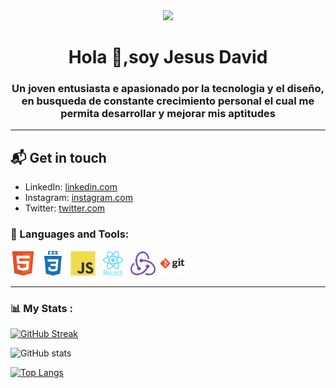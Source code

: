 <div id="header" align="center">
    <img src="https://media.giphy.com/media/qgQUggAC3Pfv687qPC/giphy.gif" width="400" />
    <h1 align="center">Hola 👋,soy Jesus David</h1>
    <h3 align="center">Un joven entusiasta e apasionado por la tecnologia y el diseño, en busqueda de constante crecimiento personal el cual me permita desarrollar y mejorar mis aptitudes </h3>
</div>

--- 

## 📬 Get in touch
- LinkedIn: [linkedin.com](https://www.linkedin.com/in/jesus-david-saavedra-latorre-875729187/)
- Instagram: [instagram.com](https://www.instagram.com/_.jesus_david._/)
- Twitter: [twitter.com](https://twitter.com/IamJesusd88)

<div align="left">
    <h3>🔨 Languages and Tools:</h3>
    <div>
        <img src="https://github.com/devicons/devicon/blob/master/icons/html5/html5-original.svg" title="HTML5" alt="HTML" width="40" height="40"/>&nbsp;
        <img src="https://github.com/devicons/devicon/blob/master/icons/css3/css3-plain-wordmark.svg"  title="CSS3" alt="CSS" width="40" height="40"/>&nbsp;
        <img src="https://github.com/devicons/devicon/blob/master/icons/javascript/javascript-original.svg" title="JavaScript" alt="JavaScript" width="40" height="40"/>&nbsp;
        <img src="https://github.com/devicons/devicon/blob/master/icons/react/react-original-wordmark.svg" title="React" alt="React" width="40" height="40"/>&nbsp;
        <img src="https://github.com/devicons/devicon/blob/master/icons/redux/redux-original.svg" title="Redux" alt="React" width="40" height="40"/>&nbsp;
        <img src="https://github.com/devicons/devicon/blob/master/icons/git/git-original-wordmark.svg" title="Git" **alt="Git" width="40" height="40"/>
      </div>
</div>

---

### 📊 My Stats :


[![GitHub Streak](http://github-readme-streak-stats.herokuapp.com?user=JesusDSaavedra&theme=onedark)](https://git.io/streak-stats)

![GitHub stats](https://github-readme-stats.vercel.app/api?username=JesusDSaavedra&show_icons=true&theme=radical)

[![Top Langs](https://github-readme-stats.vercel.app/api/top-langs/?username=JesusDSaavedra&theme=tokyonight)](https://github.com/anuraghazra/github-readme-stats)



